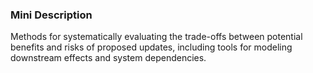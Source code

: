 ### Mini Description

Methods for systematically evaluating the trade-offs between potential benefits and risks of proposed updates, including tools for modeling downstream effects and system dependencies.
